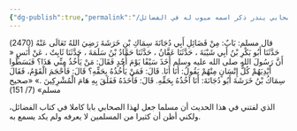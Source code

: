 ```yaml
---
{"dg-publish":true,"permalink":"/فوائد وقطوف/أبو دجانة صحابي يندر ذكر اسمه مبوب له في الفضائل 🍃/","noteIcon":"","created":"2025-07-24T10:40:04.876+03:00","updated":"2025-07-24T11:17:59.105+03:00"}
---
```


‌قال مسلم: 
‌بَابٌ: مِنْ فَضَائِلِ أَبِي دُجَانَةَ سِمَاكِ بْنِ خَرَشَةَ رَضِيَ اللهُ تَعَالَى عَنْهُ
(2470) حَدَّثَنَا أَبُو بَكْرِ بْنُ أَبِي شَيْبَةَ ، حَدَّثَنَا عَفَّانُ ، حَدَّثَنَا حَمَّادُ بْنُ سَلَمَةَ ، حَدَّثَنَا ثَابِتٌ ، عَنْ أَنَسٍ « أَنَّ رَسُولَ اللهِ صلى الله عليه وسلم أَخَذَ سَيْفًا يَوْمَ أُحُدٍ فَقَالَ: مَنْ يَأْخُذُ مِنِّي هَذَا؟ فَبَسَطُوا أَيْدِيَهُمْ كُلُّ إِنْسَانٍ مِنْهُمْ يَقُولُ: أَنَا أَنَا. قَالَ: فَمَنْ يَأْخُذُهُ بِحَقِّهِ؟ قَالَ: فَأَحْجَمَ الْقَوْمُ، فَقَالَ سِمَاكُ بْنُ خَرَشَةَ أَبُو دُجَانَةَ: أَنَا آخُذُهُ بِحَقِّهِ. قَالَ: فَأَخَذَهُ فَفَلَقَ بِهِ هَامَ الْمُشْرِكِينَ .»
«صحيح مسلم» (7/ 151)

الذي لفتني في هذا الحديث أن مسلما جعل لهذا الصحابي بابا كاملا في كتاب الفضائل، ولكني أظن أن كثيرا من المسلمين لا يعرفه ولم يكد يسمع به. 
